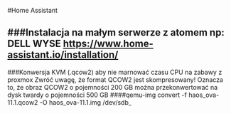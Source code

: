 #Home Assistant

###Instalacja na małym serwerze z atomem np: DELL WYSE
https://www.home-assistant.io/installation/
----
###Konwersja KVM (.qcow2) aby nie marnować czasu CPU na zabawy z proxmox 
Zwróć uwagę, że format QCOW2 jest skompresowany! Oznacza to, że obraz QCOW2 o pojemności 200 GB można przekonwertować na dysk twardy o pojemności 500 GB
####qemu-img convert -f haos_ova-11.1.qcow2 -O haos_ova-11.1.img /dev/sdb_


